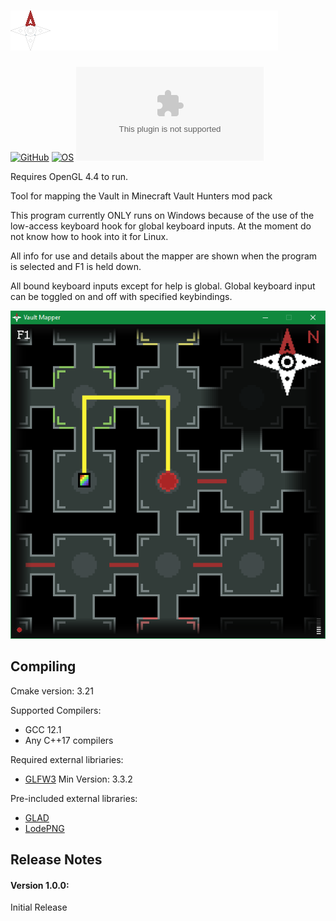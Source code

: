 # ![AppIcon](/extra/header.png)

[![GitHub](https://img.shields.io/github/license/jplee95/Vault-Mapper)](/LICENSE)
[![OS](https://img.shields.io/badge/OS-Windows-blue)](https://github.com/jplee95/Vault-Mapper)
[![GitHub release (latest by date and asset)](https://img.shields.io/github/downloads/jplee95/Vault-Mapper/latest/VaultMapper.zip)](https://github.com/jplee95/Vault-Mapper/releases/latest)

Requires OpenGL 4.4 to run.

Tool for mapping the Vault in Minecraft Vault Hunters mod pack

This program currently ONLY runs on Windows because of the use of the low-access keyboard hook for global keyboard inputs.
At the moment do not know how to hook into it for Linux.

All info for use and details about the mapper are shown when the program is selected and F1 is held down.

All bound keyboard inputs except for help is global. 
Global keyboard input can be toggled on and off with specified keybindings.

![Example](/extra/demo.png)

## Compiling

Cmake version: 3.21

Supported Compilers:
* GCC 12.1
* Any C++17 compilers

Required external libriaries:
* [GLFW3](https://www.glfw.org/) Min Version: 3.3.2

Pre-included external libraries:
* [GLAD](https://glad.dav1d.de/)
* [LodePNG](https://lodev.org/lodepng/)

## Release Notes

#### Version 1.0.0:
Initial Release

